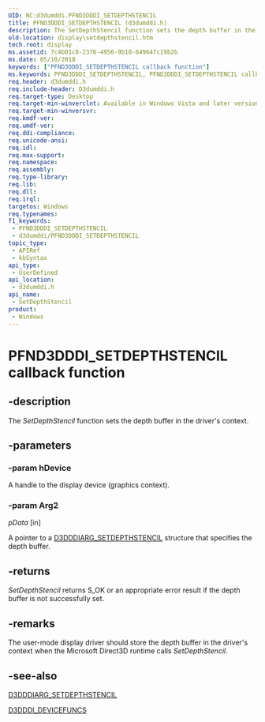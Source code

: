 ```yaml
---
UID: NC:d3dumddi.PFND3DDDI_SETDEPTHSTENCIL
title: PFND3DDDI_SETDEPTHSTENCIL (d3dumddi.h)
description: The SetDepthStencil function sets the depth buffer in the driver's context.
old-location: display\setdepthstencil.htm
tech.root: display
ms.assetid: 7c4b01c8-2376-4956-9b18-649647c19b2b
ms.date: 05/10/2018
keywords: ["PFND3DDDI_SETDEPTHSTENCIL callback function"]
ms.keywords: PFND3DDDI_SETDEPTHSTENCIL, PFND3DDDI_SETDEPTHSTENCIL callback, SetDepthStencil, SetDepthStencil callback function [Display Devices], UserModeDisplayDriver_Functions_0279a98e-e1a5-4e33-8ced-9ac07e5e2921.xml, d3dumddi/SetDepthStencil, display.setdepthstencil
req.header: d3dumddi.h
req.include-header: D3dumddi.h
req.target-type: Desktop
req.target-min-winverclnt: Available in Windows Vista and later versions of the Windows operating systems.
req.target-min-winversvr: 
req.kmdf-ver: 
req.umdf-ver: 
req.ddi-compliance: 
req.unicode-ansi: 
req.idl: 
req.max-support: 
req.namespace: 
req.assembly: 
req.type-library: 
req.lib: 
req.dll: 
req.irql: 
targetos: Windows
req.typenames: 
f1_keywords:
 - PFND3DDDI_SETDEPTHSTENCIL
 - d3dumddi/PFND3DDDI_SETDEPTHSTENCIL
topic_type:
 - APIRef
 - kbSyntax
api_type:
 - UserDefined
api_location:
 - d3dumddi.h
api_name:
 - SetDepthStencil
product:
 - Windows
---
```


# PFND3DDDI_SETDEPTHSTENCIL callback function


## -description

The <i>SetDepthStencil</i> function sets the depth buffer in the driver's context.

## -parameters

### -param hDevice

A handle to the display device (graphics context).

### -param Arg2

*pData* [in]

A pointer to a <a href="https://docs.microsoft.com/windows-hardware/drivers/ddi/d3dumddi/ns-d3dumddi-_d3dddiarg_setdepthstencil">D3DDDIARG_SETDEPTHSTENCIL</a> structure that specifies the depth buffer.

## -returns

<i>SetDepthStencil</i> returns S_OK or an appropriate error result if the depth buffer is not successfully set.

## -remarks

The user-mode display driver should store the depth buffer in the driver's context when the Microsoft Direct3D runtime calls <i>SetDepthStencil</i>.

## -see-also

<a href="https://docs.microsoft.com/windows-hardware/drivers/ddi/d3dumddi/ns-d3dumddi-_d3dddiarg_setdepthstencil">D3DDDIARG_SETDEPTHSTENCIL</a>



<a href="https://docs.microsoft.com/windows-hardware/drivers/ddi/d3dumddi/ns-d3dumddi-_d3dddi_devicefuncs">D3DDDI_DEVICEFUNCS</a>

